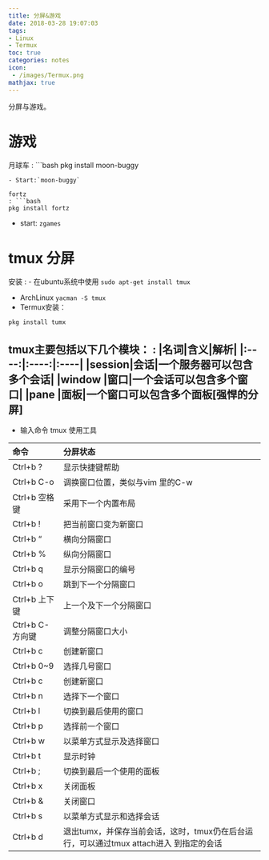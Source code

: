 ```yaml
---
title: 分屏&游戏
date: 2018-03-28 19:07:03
tags:
- Linux
- Termux
toc: true
categories: notes
icon:
 - /images/Termux.png
mathjax: true
---
```

分屏与游戏。
<!--more-->
# 游戏
月球车
: ```bash
  pkg install moon-buggy
  ```
  - Start:`moon-buggy`

fortz
: ```bash
  pkg install fortz
  ```
  - start: `zgames`

# tmux 分屏
安装
: - 在ubuntu系统中使用 `sudo apt-get install tmux` 
  - ArchLinux `yacman -S tmux`
  - Termux安装：
  ```bash
  pkg install tumx
  ```
  
tmux主要包括以下几个模块：
: |名词|含义|解析|
  |:----:|:----:|:----|
  |session|会话|一个服务器可以包含多个会话|
  |window	|窗口|一个会话可以包含多个窗口|
  |pane	|面板|一个窗口可以包含多个面板[强悍的分屏]
  ---
  - 输入命令 tmux 使用工具

  |命令|分屏状态|
  |:------|:------|
  |Ctrl+b ? |显示快捷键帮助|
  |Ctrl+b C-o |调换窗口位置，类似与vim 里的C-w|
  |Ctrl+b 空格键 |采用下一个内置布局|
  |Ctrl+b ! |把当前窗口变为新窗口|
  |Ctrl+b “| 横向分隔窗口|
  |Ctrl+b % |纵向分隔窗口|
  |Ctrl+b q| 显示分隔窗口的编号|
  |Ctrl+b o| 跳到下一个分隔窗口|
  |Ctrl+b 上下键 |上一个及下一个分隔窗口|
  |Ctrl+b C-方向键 |调整分隔窗口大小|
  |Ctrl+b c |创建新窗口|
  |Ctrl+b 0~9 |选择几号窗口|
  |Ctrl+b c| 创建新窗口|
  |Ctrl+b n |选择下一个窗口|
  |Ctrl+b l |切换到最后使用的窗口|
  |Ctrl+b p |选择前一个窗口|
  |Ctrl+b w| 以菜单方式显示及选择窗口|
  |Ctrl+b t |显示时钟|
  |Ctrl+b ; |切换到最后一个使用的面板|
  |Ctrl+b x| 关闭面板|
  |Ctrl+b & |关闭窗口|
  |Ctrl+b s |以菜单方式显示和选择会话
  |Ctrl+b d |退出tumx，并保存当前会话，这时，tmux仍在后台运行，可以通过tmux attach进入 到指定的会话|
